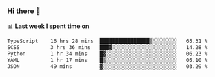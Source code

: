 ### Hi there 👋

<!--
**DBvc/DBvc** is a ✨ _special_ ✨ repository because its `README.md` (this file) appears on your GitHub profile.

Here are some ideas to get you started:

- 🔭 I’m currently working on ...
- 🌱 I’m currently learning ...
- 👯 I’m looking to collaborate on ...
- 🤔 I’m looking for help with ...
- 💬 Ask me about ...
- 📫 How to reach me: ...
- 😄 Pronouns: ...
- ⚡ Fun fact: ...
-->

📊 **Last week I spent time on**
<!--START_SECTION:waka-->

```txt
TypeScript    16 hrs 28 mins  ████████████████▒░░░░░░░░   65.31 %
SCSS          3 hrs 36 mins   ███▓░░░░░░░░░░░░░░░░░░░░░   14.28 %
Python        1 hr 34 mins    █▓░░░░░░░░░░░░░░░░░░░░░░░   06.23 %
YAML          1 hr 17 mins    █▒░░░░░░░░░░░░░░░░░░░░░░░   05.10 %
JSON          49 mins         ▓░░░░░░░░░░░░░░░░░░░░░░░░   03.29 %
```

<!--END_SECTION:waka-->
